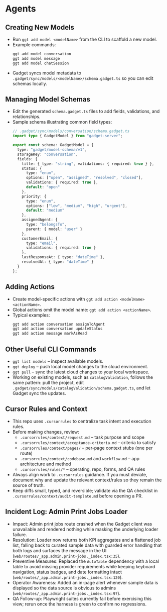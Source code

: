 # Agents

## Creating New Models
- Run `ggt add model <modelName>` from the CLI to scaffold a new model.
- Example commands:
  ```bash
  ggt add model conversation
  ggt add model message
  ggt add model chatSession
  ```
- Gadget syncs model metadata to `.gadget/sync/models/<modelName>/schema.gadget.ts` so you can edit schemas locally.

## Managing Model Schemas
- Edit the generated `schema.gadget.ts` files to add fields, validations, and relationships.
- Sample schema illustrating common field types:
  ```ts
  // .gadget/sync/models/conversation/schema.gadget.ts
  import type { GadgetModel } from "gadget-server";

  export const schema: GadgetModel = {
    type: "gadget/model-schema/v1",
    storageKey: "conversation",
    fields: {
      title: { type: "string", validations: { required: true } },
      status: {
        type: "enum",
        options: ["open", "assigned", "resolved", "closed"],
        validations: { required: true },
        default: "open"
      },
      priority: {
        type: "enum",
        options: ["low", "medium", "high", "urgent"],
        default: "medium"
      },
      assignedAgent: {
        type: "belongsTo",
        parent: { model: "user" }
      },
      customerEmail: {
        type: "email",
        validations: { required: true }
      },
      lastResponseAt: { type: "dateTime" },
      resolvedAt: { type: "dateTime" }
    }
  };
  ```

## Adding Actions
- Create model-specific actions with `ggt add action <modelName> <actionName>`.
- Global actions omit the model name: `ggt add action <actionName>`.
- Typical examples:
  ```bash
  ggt add action conversation assignToAgent
  ggt add action conversation updateStatus
  ggt add action message markAsRead
  ```

## Other Useful CLI Commands
- `ggt list models` – inspect available models.
- `ggt deploy` – push local model changes to the cloud environment.
- `ggt pull` – sync the latest cloud changes to your local workspace.
- Working on existing models, such as `catalogValidation`, follows the same pattern: pull the project, edit `.gadget/sync/models/catalogValidation/schema.gadget.ts`, and let Gadget sync the updates.

## Cursor Rules and Context
- This repo uses `.cursorrules` to centralize task intent and execution rules.
- Before making changes, review:
  - `.cursorrules/context/request.md` – task purpose and scope
  - `.cursorrules/context/acceptance-criteria.md` – criteria to satisfy
  - `.cursorrules/context/pages/` – per-page context stubs (one per route)
  - `.cursorrules/context/codebase.md` and `workflow.md` – app architecture and method
  - `.cursorrules/rules/*` – operating, repo, forms, and QA rules
- Always align work to `.cursorrules` guidance. If you must deviate, document why and update the relevant context/rules so they remain the source of truth.
- Keep diffs small, typed, and reversible; validate via the QA checklist in `.cursorrules/context/audit-template.md` before opening a PR.

## Incident Log: Admin Print Jobs Loader
- Impact: Admin print jobs route crashed when the Gadget client was unavailable and rendered nothing while masking the underlying loader failure.
- Resolution: Loader now returns both KPI aggregates and a flattened job list, falling back to curated sample data with guarded error handling that both logs and surfaces the message in the UI (`web/routes/_app.admin.print-jobs._index.tsx:35`).
- Preventive Measures: Replaced the `AutoTable` dependency with a local table to avoid missing provider requirements while keeping keyboard navigation, status badges, and date formatting intact (`web/routes/_app.admin.print-jobs._index.tsx:120`).
- Operator Awareness: Added an in-page alert whenever sample data is displayed so the data source is obvious to admins (`web/routes/_app.admin.print-jobs._index.tsx:97`).
- QA Follow-up: Playwright suites currently fail before exercising this view; rerun once the harness is green to confirm no regressions.
